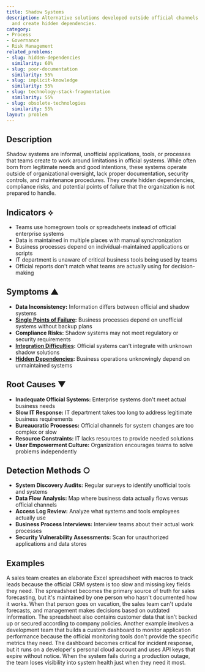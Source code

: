 ```yaml
---
title: Shadow Systems
description: Alternative solutions developed outside official channels undermine standardization
  and create hidden dependencies.
category:
- Process
- Governance
- Risk Management
related_problems:
- slug: hidden-dependencies
  similarity: 60%
- slug: poor-documentation
  similarity: 55%
- slug: implicit-knowledge
  similarity: 55%
- slug: technology-stack-fragmentation
  similarity: 55%
- slug: obsolete-technologies
  similarity: 55%
layout: problem
---
```


## Description

Shadow systems are informal, unofficial applications, tools, or processes that teams create to work around limitations in official systems. While often born from legitimate needs and good intentions, these systems operate outside of organizational oversight, lack proper documentation, security controls, and maintenance procedures. They create hidden dependencies, compliance risks, and potential points of failure that the organization is not prepared to handle.

## Indicators ⟡

- Teams use homegrown tools or spreadsheets instead of official enterprise systems
- Data is maintained in multiple places with manual synchronization
- Business processes depend on individual-maintained applications or scripts
- IT department is unaware of critical business tools being used by teams
- Official reports don't match what teams are actually using for decision-making

## Symptoms ▲

- **Data Inconsistency:** Information differs between official and shadow systems
- **[Single Points of Failure](single-points-of-failure.md):** Business processes depend on unofficial systems without backup plans
- **Compliance Risks:** Shadow systems may not meet regulatory or security requirements
- **[Integration Difficulties](integration-difficulties.md):** Official systems can't integrate with unknown shadow solutions
- **[Hidden Dependencies](hidden-dependencies.md):** Business operations unknowingly depend on unmaintained systems

## Root Causes ▼

- **Inadequate Official Systems:** Enterprise systems don't meet actual business needs
- **Slow IT Response:** IT department takes too long to address legitimate business requirements
- **Bureaucratic Processes:** Official channels for system changes are too complex or slow
- **Resource Constraints:** IT lacks resources to provide needed solutions
- **User Empowerment Culture:** Organization encourages teams to solve problems independently

## Detection Methods ○

- **System Discovery Audits:** Regular surveys to identify unofficial tools and systems
- **Data Flow Analysis:** Map where business data actually flows versus official channels
- **Access Log Review:** Analyze what systems and tools employees actually use
- **Business Process Interviews:** Interview teams about their actual work processes
- **Security Vulnerability Assessments:** Scan for unauthorized applications and data stores

## Examples

A sales team creates an elaborate Excel spreadsheet with macros to track leads because the official CRM system is too slow and missing key fields they need. The spreadsheet becomes the primary source of truth for sales forecasting, but it's maintained by one person who hasn't documented how it works. When that person goes on vacation, the sales team can't update forecasts, and management makes decisions based on outdated information. The spreadsheet also contains customer data that isn't backed up or secured according to company policies. Another example involves a development team that builds a custom dashboard to monitor application performance because the official monitoring tools don't provide the specific metrics they need. The dashboard becomes critical for incident response, but it runs on a developer's personal cloud account and uses API keys that expire without notice. When the system fails during a production outage, the team loses visibility into system health just when they need it most.